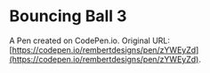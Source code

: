 # Bouncing Ball 3

A Pen created on CodePen.io. Original URL: [https://codepen.io/rembertdesigns/pen/zYWEyZd](https://codepen.io/rembertdesigns/pen/zYWEyZd).

